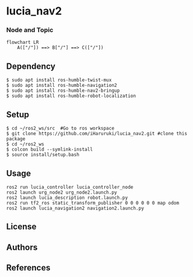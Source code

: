 # lucia_nav2
### Node and Topic
```mermaid
flowchart LR
    A(["/"]) ==> B["/"] ==> C(["/"])
```
## Dependency
```
$ sudo apt install ros-humble-twist-mux
$ sudo apt install ros-humble-navigation2
$ sudo apt install ros-humble-nav2-bringup
$ sudo apt install ros-humble-robot-localization
```
## Setup
```
$ cd ~/ros2_ws/src  #Go to ros workspace
$ git clone https://github.com/iHaruruki/lucia_nav2.git #clone this package
$ cd ~/ros2_ws
$ colcon build --symlink-install
$ source install/setup.bash
```
## Usage
```
ros2 run lucia_controller lucia_controller_node
ros2 launch urg_node2 urg_node2.launch.py
ros2 launch lucia_description robot.launch.py
ros2 run tf2_ros static_transform_publisher 0 0 0 0 0 0 map odom
ros2 launch lucia_navigation2 navigation2.launch.py
```

## License
## Authors
## References
